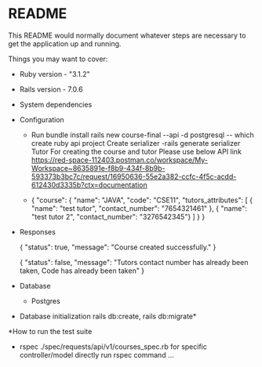 # README

This README would normally document whatever steps are necessary to get the
application up and running.

Things you may want to cover:

* Ruby version - "3.1.2"

* Rails version - 7.0.6

* System dependencies
* Configuration
    * Run bundle install
        rails new course-final --api -d postgresql -- which create ruby api project
        Create serializer -rails generate serializer Tutor
        For creating the course and tutor Please use below API link https://red-space-112403.postman.co/workspace/My-Workspace~8635891e-f8b9-434f-8b9b-593373b3bc7c/request/16950636-55e2a382-ccfc-4f5c-acdd-612430d3335b?ctx=documentation

  
     *
       {
         "course":
           { 
             "name": "JAVA",
             "code": "CSE11",
             "tutors_attributes":
             [
               { "name": "test tutor", "contact_number": "7654321461" },
               { "name": "test tutor 2", "contact_number": "3276542345"}
             ] 
           }
       }

* Responses

    { "status": true, "message": "Course created successfully." }
    
    { "status": false, "message": "Tutors contact number has already been taken, Code has already been taken" }

* Database
  * Postgres
* Database initialization rails db:create, rails db:migrate*

*How to run the test suite
  * rspec ./spec/requests/api/v1/courses_spec.rb for specific controller/model
directly run rspec command
...
